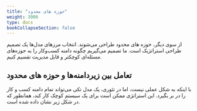 ```yaml
---
title: "حوزه های محدود"
weight: 3006
type: docs
bookCollapseSection: false
---
```


از سوی دیگر، حوزه های محدود طراحی می‌شوند. انتخاب مرزهای مدل‌ها یک تصمیم طراحی استراتژیک است. ما تصمیم می‌گیریم چگونه دامنه کسب‌وکار را به حوزه‌های مسئله‌ای کوچکتر و قابل مدیریت تقسیم کنیم.

## تعامل بین زیردامنه‌ها و حوزه های محدود

 با اینکه به شکل عملی نیست، اما در تئوری، یک مدل تکی می‌تواند تمام دامنه کسب و کار را در بر بگیرد. این استراتژی ممکن است برای یک سیستم کوچک کار کند، همانطور که در شکل زیر نشان داده شده است.

